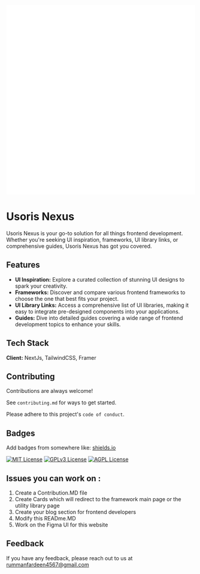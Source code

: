 
![Logo](./assets/logo2/logo-white-1200x1200.png)


# Usoris Nexus

Usoris Nexus is your go-to solution for all things frontend development. Whether you're seeking UI inspiration, frameworks, UI library links, or comprehensive guides, Usoris Nexus has got you covered.



## Features

- **UI Inspiration:** Explore a curated collection of stunning UI designs to spark your creativity.
- **Frameworks:** Discover and compare various frontend frameworks to choose the one that best fits your project.
- **UI Library Links:** Access a comprehensive list of UI libraries, making it easy to integrate pre-designed components into your applications.
- **Guides:** Dive into detailed guides covering a wide range of frontend development topics to enhance your skills.


## Tech Stack

**Client:** NextJs, TailwindCSS, Framer



## Contributing

Contributions are always welcome!

See `contributing.md` for ways to get started.

Please adhere to this project's `code of conduct`.


## Badges

Add badges from somewhere like: [shields.io](https://shields.io/)

[![MIT License](https://img.shields.io/badge/License-MIT-green.svg)](https://choosealicense.com/licenses/mit/)
[![GPLv3 License](https://img.shields.io/badge/License-GPL%20v3-yellow.svg)](https://opensource.org/licenses/)
[![AGPL License](https://img.shields.io/badge/license-AGPL-blue.svg)](http://www.gnu.org/licenses/agpl-3.0)


## Issues you can work on :

1. Create a Contribution.MD file
2. Create Cards which will redirect to the framework main page or the utility library page
3. Create your blog section for frontend developers
4. Modify this READme.MD
5. Work on the Figma UI for this website


## Feedback

If you have any feedback, please reach out to us at rummanfardeen4567@gmail.com


